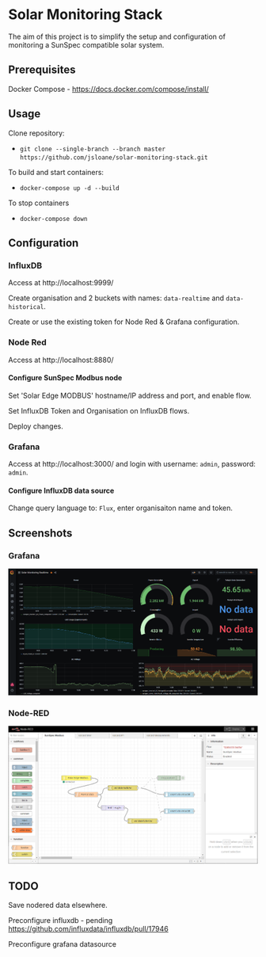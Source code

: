 # Solar Monitoring Stack

The aim of this project is to simplify the setup and configuration of monitoring a SunSpec compatible solar system.

## Prerequisites

Docker Compose - https://docs.docker.com/compose/install/

## Usage

Clone repository:
* `git clone --single-branch --branch master https://github.com/jsloane/solar-monitoring-stack.git`

To build and start containers:
* `docker-compose up -d --build`

To stop containers
* `docker-compose down`

## Configuration

### InfluxDB
Access at http://localhost:9999/

Create organisation and 2 buckets with names: `data-realtime` and `data-historical`.

Create or use the existing token for Node Red & Grafana configuration.

### Node Red
Access at http://localhost:8880/
#### Configure SunSpec Modbus node
Set 'Solar Edge MODBUS' hostname/IP address and port, and enable flow.

Set InfluxDB Token and Organisation on InfluxDB flows.

Deploy changes.

### Grafana
Access at http://localhost:3000/ and login with username: `admin`, password: `admin`.

#### Configure InfluxDB data source
Change query language to: `Flux`, enter organisaiton name and token.

## Screenshots

### Grafana
![Grafana](/docs/grafana.png?raw=true)

### Node-RED
![Node-RED](/docs/nodered.png?raw=true)

## TODO

Save nodered data elsewhere.

Preconfigure influxdb - pending https://github.com/influxdata/influxdb/pull/17946

Preconfigure grafana datasource
